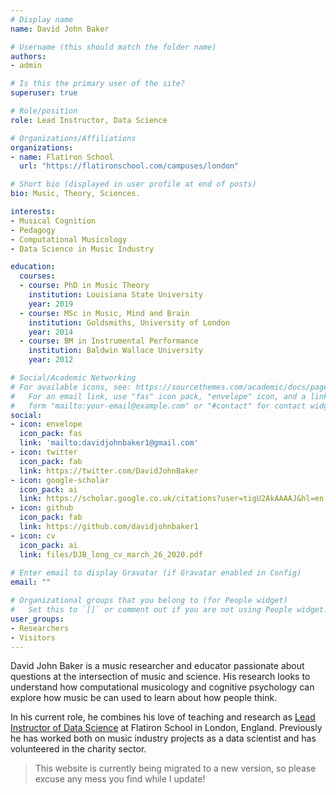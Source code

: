 ```yaml
---
# Display name
name: David John Baker

# Username (this should match the folder name)
authors:
- admin

# Is this the primary user of the site?
superuser: true

# Role/position
role: Lead Instructor, Data Science

# Organizations/Affiliations
organizations:
- name: Flatiron School
  url: "https://flatironschool.com/campuses/london"

# Short bio (displayed in user profile at end of posts)
bio: Music, Theory, Sciences.

interests:
- Musical Cognition
- Pedagogy
- Computational Musicology
- Data Science in Music Industry

education:
  courses:
  - course: PhD in Music Theory
    institution: Louisiana State University
    year: 2019
  - course: MSc in Music, Mind and Brain
    institution: Goldsmiths, University of London
    year: 2014
  - course: BM in Instrumental Performance
    institution: Baldwin Wallace University
    year: 2012

# Social/Academic Networking
# For available icons, see: https://sourcethemes.com/academic/docs/page-builder/#icons
#   For an email link, use "fas" icon pack, "envelope" icon, and a link in the
#   form "mailto:your-email@example.com" or "#contact" for contact widget.
social:
- icon: envelope
  icon_pack: fas
  link: 'mailto:davidjohnbaker1@gmail.com'
- icon: twitter
  icon_pack: fab
  link: https://twitter.com/DavidJohnBaker
- icon: google-scholar
  icon_pack: ai
  link: https://scholar.google.co.uk/citations?user=tigU2AkAAAAJ&hl=en
- icon: github
  icon_pack: fab
  link: https://github.com/davidjohnbaker1
- icon: cv
  icon_pack: ai
  link: files/DJB_long_cv_march_26_2020.pdf
  
# Enter email to display Gravatar (if Gravatar enabled in Config)
email: ""

# Organizational groups that you belong to (for People widget)
#   Set this to `[]` or comment out if you are not using People widget.
user_groups:
- Researchers
- Visitors
---
```


David John Baker is a music researcher and educator passionate about questions at the intersection of music and science. 
His research looks to understand how computational musicology and cognitive psychology can explore how music be can used to learn about how people think. 

In his current role, he combines his love of teaching and research as [Lead Instructor of Data Science](https://www.linkedin.com/in/david-john-baker-phd/) at Flatiron School in London, England.
Previously he has worked both on music industry projects as a data scientist and has volunteered in the charity sector.

> This website is currently being migrated to a new version, so please excuse any mess you find while I update!
